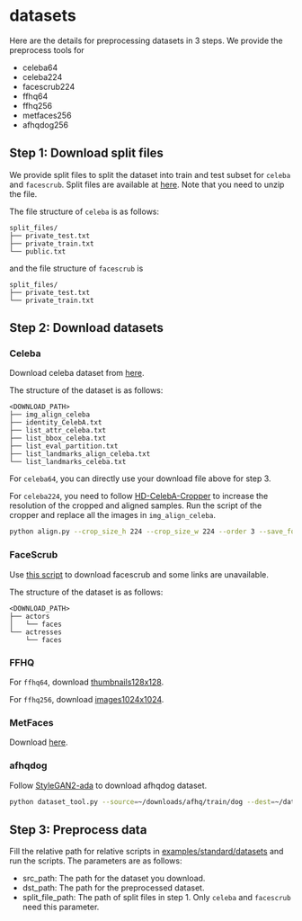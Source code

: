 
# datasets

Here are the details for preprocessing datasets in 3 steps. We provide the preprocess tools for
+ celeba64
+ celeba224
+ facescrub224
+ ffhq64
+ ffhq256
+ metfaces256
+ afhqdog256

## Step 1: Download split files

We provide split files to split the dataset into train and test subset for `celeba` and `facescrub`. Split files are available at [here](https://drive.google.com/drive/folders/13jGV8bsQnxZRMPSVOLzu3OVGWyQf5kpI). Note that you need to unzip the file.

The file structure of `celeba` is as follows: 
```
split_files/
├── private_test.txt
├── private_train.txt
└── public.txt
```

and the file structure of `facescrub` is
```
split_files/
├── private_test.txt
└── private_train.txt
```


## Step 2: Download datasets

### Celeba

Download celeba dataset from [here](https://mmlab.ie.cuhk.edu.hk/projects/CelebA.html).

The structure of the dataset is as follows:
```
<DOWNLOAD_PATH>
├── img_align_celeba
├── identity_CelebA.txt
├── list_attr_celeba.txt
├── list_bbox_celeba.txt
├── list_eval_partition.txt
├── list_landmarks_align_celeba.txt
└── list_landmarks_celeba.txt
```

For `celeba64`, you can directly use your download file above for step 3.

For `celeba224`, you need to follow [HD-CelebA-Cropper](https://github.com/LynnHo/HD-CelebA-Cropper) to increase the resolution of the cropped and aligned samples. Run the script of the cropper and replace all the images in `img_align_celeba`.
```sh
python align.py --crop_size_h 224 --crop_size_w 224 --order 3 --save_format png --face_factor 0.65 --n_worker 32
```

### FaceScrub

Use [this script](https://github.com/faceteam/facescrub) to download facescrub and some links are unavailable.

The structure of the dataset is as follows:
```
<DOWNLOAD_PATH>
├── actors
│   └── faces
└── actresses
    └── faces
```

### FFHQ

For `ffhq64`, download [thumbnails128x128](https://drive.google.com/drive/folders/1tg-Ur7d4vk1T8Bn0pPpUSQPxlPGBlGfv).

For `ffhq256`, download [images1024x1024](https://drive.google.com/drive/folders/1tZUcXDBeOibC6jcMCtgRRz67pzrAHeHL).

### MetFaces

Download [here](https://drive.google.com/drive/folders/1iChdwdW7mZFUyivKtDwL8ehCNhYKQz6D).

### afhqdog

Follow [StyleGAN2-ada](https://github.com/NVlabs/stylegan2-ada-pytorch) to download afhqdog dataset.
```sh
python dataset_tool.py --source=~/downloads/afhq/train/dog --dest=~/datasets/afhqdog.zip
```

## Step 3: Preprocess data

Fill the relative path for relative scripts in [examples/standard/datasets](../examples/standard/datasets) and run the scripts. The parameters are as follows:
+ src_path: The path for the dataset you download.
+ dst_path: The path for the preprocessed dataset.
+ split_file_path: The path of split files in step 1. Only `celeba` and `facescrub` need this parameter.
